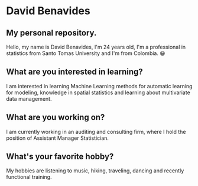 # David Benavides
## My personal repository.

Hello, my name is David Benavides, I'm 24 years old, I'm a professional in statistics from Santo Tomas University and I'm from Colombia. 😀

## What are you interested in learning?

I am interested in learning Machine Learning methods for automatic learning for modeling, knowledge in spatial statistics and learning about multivariate data management.

## What are you working on?

I am currently working in an auditing and consulting firm, where I hold the position of Assistant Manager Statistician.

## What's your favorite hobby?

My hobbies are listening to music, hiking, traveling, dancing and recently functional training. 
